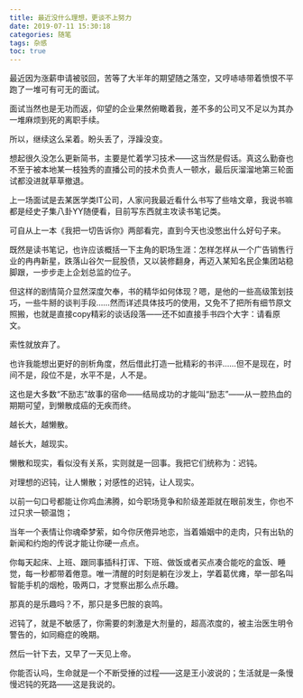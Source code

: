 ```yaml
---
title: 最近没什么理想，更谈不上努力
date: 2019-07-11 15:30:18
categories: 随笔
tags: 杂感
toc: true
---
```

最近因为涨薪申请被驳回，苦等了大半年的期望随之落空，又哼哧哧带着愤恨不平跑了一堆可有可无的面试。

面试当然也是无功而返，仰望的企业果然俯瞰着我，差不多的公司又不足以为其办一堆麻烦到死的离职手续。

所以，继续这么呆着。盼头丢了，浮躁没变。

想起很久没怎么更新简书，主要是忙着学习技术——这当然是假话。真这么勤奋也不至于被本地某一枝独秀的直播公司的技术负责人一顿水，最后灰溜溜地第三轮面试都没进就草草撤退。

上一场面试是去某医学类IT公司，人家问我最近看什么书写了些啥文章，我说书嘛都是经史子集八卦YY随便看，目前写东西就主攻读书笔记类。

可自从上一本《我把一切告诉你》两部看完，直到今天也没憋出什么好句子来。

既然是读书笔记，也许应该概括一下主角的职场生涯：怎样怎样从一个广告销售行业的冉冉新星，跌落山谷欠一屁股债，又以装修翻身，再迈入某知名民企集团站稳脚跟，一步步走上企划总监的位子。

但这样的剧情简介显然深度欠奉，书的精华如何体现？嗯，是他的一些高级策划技巧，一些牛掰的谈判手段……然而详述具体技巧的使用，又免不了把所有细节原文照搬，也就是直接copy精彩的谈话段落——还不如直接手书四个大字：请看原文。

索性就放弃了。

也许我能想出更好的剖析角度，然后借此打造一批精彩的书评……但不是现在，时间不是，段位不是，水平不是，人不是。

这也是大多数“不励志”故事的宿命——结局成功的才能叫“励志”——从一腔热血的期期可望，到懒散成癌的无疾而终。

越长大，越懒散。

越长大，越现实。

懒散和现实，看似没有关系，实则就是一回事。我把它们统称为：迟钝。

对理想的迟钝，让人懒散；对感性的迟钝，让人现实。

以前一句口号都能让你鸡血沸腾，如今职场竞争和阶级差距就在眼前发生，你也不过只求一顿温饱；

当年一个表情让你魂牵梦萦，如今你厌倦异地恋，当着婚姻中的走肉，只有出轨的新闻和约炮的传说才能让你硬一点点。

你每天起床、上班、跟同事插科打诨、下班、做饭或者买点凑合能吃的盒饭、睡觉，每一秒都带着倦意。唯一清醒的时刻是躺在沙发上，学着葛优瘫，举一部名叫智能手机的烟枪，吸两口，才觉察出那么点乐趣。

那真的是乐趣吗？不，那只是多巴胺的哀鸣。

迟钝了，就是不敏感了，你需要的刺激是大剂量的，超高浓度的，被主治医生明令警告的，如同瘾症的晚期。

然后一针下去，又早了一天见上帝。

你能否认吗，生命就是一个不断受捶的过程——这是王小波说的；生活就是一条慢慢迟钝的死路——这是我说的。
